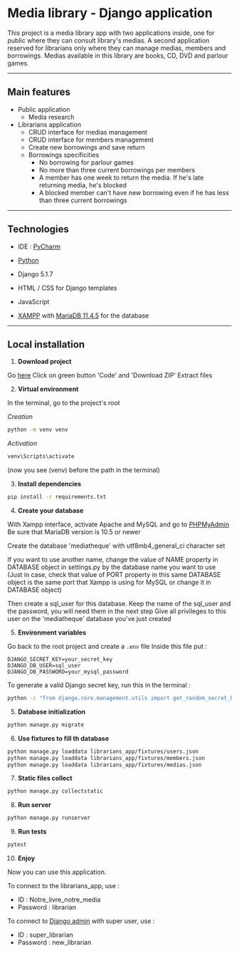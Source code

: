 # Media library - Django application

This project is a media library app with two applications inside, one for public where they can 
consult library's medias. A second application reserved for librarians only where they can manage medias,
 members and borrowings. Medias available in this library are books, CD, DVD and parlour games.

---

## Main features

- Public application
  - Media research
- Librarians application
  - CRUD interface for medias management
  - CRUD interface for members management
  - Create new borrowings and save return
  - Borrowings specificities
    - No borrowing for parlour games
    - No more than three current borrowings per members
    - A member has one week to return the media. If he's late returning media, he's blocked
    - A blocked member can't have new borrowing even if he has less than three current borrowings

---

## Technologies

- IDE : [PyCharm](https://www.jetbrains.com/fr-fr/pycharm/download/?section=windows)
- [Python](https://www.python.org/downloads/)


- Django 5.1.7
- HTML / CSS for Django templates
- JavaScript
- [XAMPP](https://www.apachefriends.org/fr/download.html) with [MariaDB 11.4.5](https://mariadb.org/download/?t=mariadb&p=mariadb&r=11.4.5&os=windows&cpu=x86_64&pkg=msi&mirror=starburst_portsmouth) for the database

---

## Local installation

1. **Download project**

Go [here](https://github.com/fb-lb/CEF_devoirs_mediatheque)
Click on green button 'Code' and 'Download ZIP'
Extract files

2. **Virtual environment**

In the terminal, go to the project's root

*Creation*
```bash
python -m venv venv
```

*Activation*
```bash
venv\Scripts\activate
```
(now you see (venv) before the path in the terminal)

3. **Install dependencies**
```bash
pip install -r requirements.txt
```

4. **Create your database**

With Xampp interface, activate Apache and MySQL and go to [PHPMyAdmin](http://localhost/phpmyadmin/)
Be sure that MariaDB version is 10.5 or newer

Create the database 'mediatheque' with utf8mb4_general_ci character set

If you want to use another name, change the value of NAME property in DATABASE object in settings.py by the database name you want to use
(Just in case, check that value of PORT property in this same DATABASE object is the same port that Xampp is using for MySQL or change it in DATABASE object)

Then create a sql_user for this database. Keep the name of the sql_user and the password, you will need them in the next step
Give all privileges to this user on the 'mediatheque' database you've just created

5. **Environment variables**

Go back to the root project and create a `.env` file
Inside this file put :
```.env
DJANGO_SECRET_KEY=your_secret_key
DJANGO_DB_USER=sql_user
DJANGO_DB_PASSWORD=your_mysql_password
```

To generate a valid Django secret key, run this in the terminal :
```bash
python -c "from django.core.management.utils import get_random_secret_key; print(get_random_secret_key())"
```

5. **Database initialization**
```bash
python manage.py migrate
```

6. **Use fixtures to fill th database**
```bash
python manage.py loaddata librarians_app/fixtures/users.json
python manage.py loaddata librarians_app/fixtures/members.json
python manage.py loaddata librarians_app/fixtures/medias.json
```

7. **Static files collect**
```bash
python manage.py collectstatic
```

8. **Run server**
```bash
python manage.py runserver
```

9. **Run tests**
```bash
pytest
```

10. **Enjoy**

Now you can use this application.

To connect to the librarians_app, use :
- ID : Notre_livre_notre_media
- Password : librarian

To connect to [Django admin](http://localhost:8000/admin/login/?next=/admin/) with super user, use :
- ID : super_librarian
- Password : new_librarian